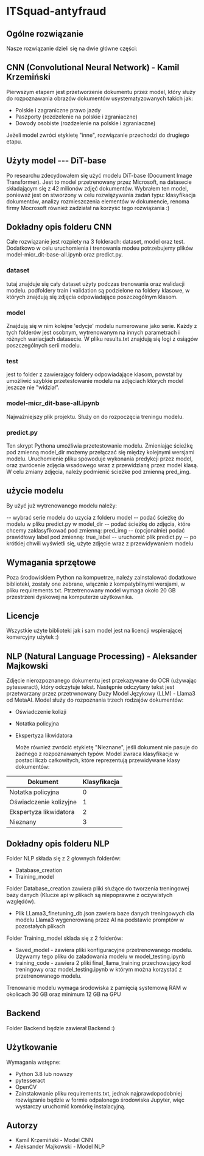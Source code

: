 # ITSquad-antyfraud
## Ogólne rozwiązanie
Nasze rozwiązanie dzieli się na dwie główne części:

## CNN (Convolutional Neural Network) - Kamil Krzemiński
Pierwszym etapem jest przetworzenie dokumentu przez model, który służy do rozpoznawania obrazów dokumentów usystematyzowanych takich jak:

- Polskie i zagraniczne prawo jazdy
- Paszporty (rozdzelenie na polskie i zgraniaczne)
- Dowody osobiste (rozdzelenie na polskie i zgraniaczne)

Jeżeli model zwróci etykietę "inne", rozwiązanie przechodzi do drugiego etapu.
## Użyty model --- DiT-base

Po researchu zdecydowałem się użyć modelu DiT-base (Document Image Transformer). Jest to model przetrenowany przez Microsoft, na datasecie składającym się z 42 milionów zdjęć dokumentów. Wybrałem ten model, ponieważ jest on stworzony w celu rozwiązywania zadań typu: klasyfikacja dokumentów, analizy rozmieszczenia elementów w dokumencie, renoma firmy Mocrosoft również zadziałał na korzyść tego rozwiązania :)
## Dokładny opis folderu CNN

Całe rozwiązanie jest rozpiety na 3 folderach: dataset, model oraz test. Dodatkowo w celu uruchomienia i trenowania modeu potrzebujemy plików model-micr_dit-base-all.ipynb oraz predict.py. 

### dataset
tutaj znajduje się cały dataset użyty podczas trenowania oraz walidacji modelu. podfoldery train i validation są podzielone na foldery klasowe, w których znajdują się zdjęcia odpowiadające poszczególnym klasom.

### model
Znajdują się w nim kolejne 'edycje' modelu numerowane jako serie. Każdy z tych folderów jest osobnym, wytrenowanym na innych parametrach i różnych wariacjach datasecie. 
W pliku results.txt znajdują się logi z osiągów poszczególnych serii modelu.

### test
jest to folder z zawierający foldery odpowiadające klasom, powstał by umożliwić szybkie przetestowanie modelu na zdjęciach których model jeszcze nie "widział".

### model-micr_dit-base-all.ipynb

Najważniejszy plik projektu. Służy on do rozpoczęcia treningu modelu.

### predict.py
Ten skrypt Pythona umożliwia przetestowanie modelu. Zmieniając ścieżkę pod zmienną model_dir możemy przełączać się między kolejnymi wersjami modelu. Uruchomienie pliku spowoduje wykonania predykcji przez model, oraz zwrócenie zdjęcia wsadowego wraz z przewidzianą przez model klasą. W celu zmiany zdjęcia, należy podmienić ścieżke pod zmienną pred_img. 

## użycie modelu

By użyć już wytrenowanego modelu należy:

-- wybrać serie modelu do uzycia z folderu model
-- podać ścieżkę do modelu w pliku predict.py w model_dir
-- podać ścieżkę do zdjęcia, które chcemy zaklasyfikować pod zmienną: pred_img
-- (opcjonalnie) podać prawidłowy label pod zmienną: true_label
-- uruchomić plik predict.py 
-- po krótkiej chwili wyświetli się, użyte zdjęcie wraz z przewidywaniem modelu

## Wymagania sprzętowe
Poza środowiskiem Python na kompuetrze, należy zainstalować dodatkowe biblioteki, zostały one zebrane, włącznie z kompatybilnymi wersjami, w pliku requirements.txt. Ptrzetrenowany model wymaga około 20 GB przestrzeni dyskowej na komputerze użytkownika.

## Licencje

Wszystkie użyte biblioteki jak i sam model jest na licencji wspierającej komercyjny użytek :)


## NLP (Natural Language Processing) - Aleksander Majkowski
Zdjęcie nierozpoznanego dokumentu jest przekazywane do OCR (używając pytesseract), który odczytuje tekst. Następnie odczytany tekst jest przetwarzany przez przetrwnowany Duży Model Językowy (LLM) - Llama3 od MetaAI. Model służy do rozpoznania trzech rodzajów dokumentów:

- Oświadczenie kolizji
- Notatka policyjna
- Ekspertyza likwidatora
  
  Może również zwrócić etykietę "Nieznane", jeśli dokument nie pasuje do żadnego z rozpoznawanych typów. Model zwraca klasyfikacje w postaci liczb całkowitych, które reprezentują przewidywane klasy dokumentów:

| Dokument                 | Klasyfikacja |
|--------------------------|--------------|
| Notatka policyjna        | 0            |
| Oświadczenie kolizyjne   | 1            |
| Ekspertyza likwidatora   | 2            |
| Nieznany                 | 3            |

## Dokładny opis folderu NLP

Folder NLP składa się z 2 głownych folderów:
- Database_creation
- Training_model

Folder Database_creation zawiera pliki służące do tworzenia treningowej bazy danych (Klucze api w plikach są niepoprawne z oczywistych względów). 
- Plik LLama3_finetuning_db.json zawiera baze danych treningowych dla modelu Llama3 wygenerowaną przez AI na podstawie promptów w pozostałych plikach

Folder Training_model sklada się z 2 folderów:
- Saved_model - zawiera pliki konfiguracyjne przetrenowanego modelu. Używamy tego pliku do załadowania modelu w model_testing.ipynb
- training_code - zawiera 2 pliki final_llama_training przechowujący kod treningowy oraz model_testing.ipynb w którym można korzystać z przetrenowanego modelu.

Trenowanie modelu wymaga środowiska z pamięcią systemową RAM w okolicach 30 GB oraz minimum 12 GB na GPU

## Backend

Folder Backend będzie zawierał Backend :)

## Użytkowanie
Wymagania wstępne:
- Python 3.8 lub nowszy
- pytesseract
- OpenCV
- Zainstalowanie pliku requirements.txt, jednak najprawdopodobniej rozwiązanie będzie w formie odpalonego środowiska Jupyter, więc wystarczy uruchomić komórkę instalacyjną.

## Autorzy
- Kamil Krzemiński - Model CNN
- Aleksander Majkowski - Model NLP

